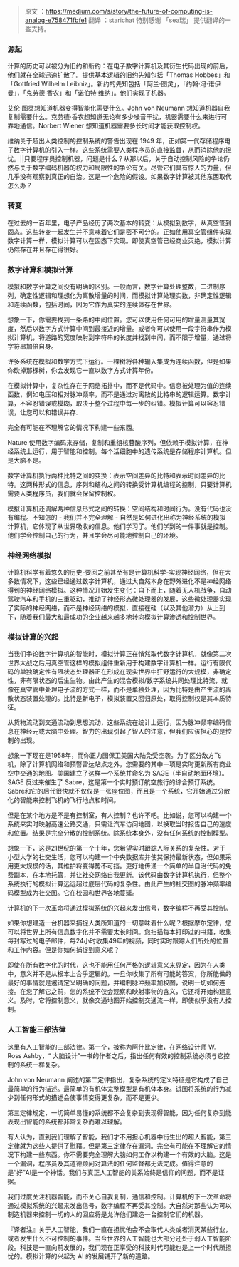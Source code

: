 
> 原文 ：https://medium.com/s/story/the-future-of-computing-is-analog-e758471fbfe1
> 翻译 ：starichat
 特别感谢 「sea瑞」 提供翻译的一些支持。
 
### 源起
计算的历史可以被分为旧约和新约：在电子数字计算机及其衍生代码出现的前后，他们就在全球迅速扩散了。提供基本逻辑的旧约先知包括「Thomas Hobbes」和「Gottfried Wilhelm Leibniz」。新约的先知包括「阿兰·图灵」，「约翰·冯·诺伊曼」，「克劳德·香农」和「诺伯特·维纳」。他们实现了机器。

艾伦·图灵想知道机器变得智能化需要什么。John von Neumann 想知道机器自我复制需要什么。克劳德·香农想知道无论有多少噪音干扰，机器需要什么来进行可靠地通信。Norbert Wiener 想知道机器需要多长时间才能获取控制权。

维纳关于超出人类控制的控制系统的警告出现在 1949 年，正如第一代存储程序电子数字计算机的引入一样。这些系统需要人类程序员的直接监督，从而消除他的担忧。||只要程序员控制机器，问题是什么？从那以后，关于自动控制风险的争论仍然与关于数字编码机器的权力和局限性的争论有关。尽管它们具有惊人的力量，但几乎没有观察到真正的自治。这是一个危险的假设。如果数字计算被其他东西取代怎么办？
### 转变
在过去的一百年里，电子产品经历了两次基本的转变：从模拟到数字，从真空管到固态。这些转变一起发生并不意味着它们是密不可分的。正如使用真空管组件实现数字计算一样，模拟计算可以在固态下实现。即使真空管已经商业灭绝，模拟计算仍然存在并且存在得很好。
### 数字计算和模拟计算
模拟和数字计算之间没有明确的区别。一般而言，数字计算处理整数，二进制序列，确定性逻辑和理想化为离散增量的时间，而模拟计算处理实数，非确定性逻辑和连续函数，包括时间，因为它作为真实的连续体存在世界。

想象一下，你需要找到一条路的中间位置。您可以使用任何可用的增量测量其宽度，然后以数字方式计算中间到最接近的增量。或者你可以使用一段字符串作为模拟计算机，将道路的宽度映射到字符串的长度并找到中间，而不限于增量，通过将字符串加倍自身。

许多系统在模拟和数字方式下运行。一棵树将各种输入集成为连续函数，但是如果你砍掉那棵树，你会发现它一直以数字方式计算年份。

在模拟计算中，复杂性存在于网络拓扑中，而不是代码中。信息被处理为值的连续函数，例如电压和相对脉冲频率，而不是通过对离散的比特串的逻辑运算。数字计算，不容忍错误或模糊，取决于整个过程中每一步的纠错。模拟计算可以容忍错误，让您可以和错误并存.

完全有可能在不理解它的情况下构建一些东西。

Nature 使用数字编码来存储，复制和重组核苷酸序列，但依赖于模拟计算，在神经系统上运行，用于智能和控制。每个活细胞中的遗传系统是存储程序计算机。但是大脑不是。

数字计算机执行两种比特之间的变换：表示空间差异的比特和表示时间差异的比特。这两种形式的信息，序列和结构之间的转换受计算机编程的控制，只要计算机需要人类程序员，我们就会保留控制权。

模拟计算机还调解两种信息形式之间的转换：空间结构和时间行为。没有代码也没有编程。不知怎的 - 我们并不完全理解 - 自然是如何进化出称为神经系统的模拟计算机，它体现了从世界吸收的信息。他们学习了。他们学到的一件事就是控制。他们学会控制自己的行为，并且学会尽可能地控制自己的环境。
### 神经网络模拟
计算机科学有着悠久的历史-要回之前甚至有是计算机科学-实现神经网络，但在大多数情况下，这些已经通过数字计算机，通过大自然本身在野外进化不是神经网络得到的神经网络模拟。这种情况开始发生变化：自下而上，随着无人机战争，自动驾驶汽车和手机的三重驱动，推动了神经形态微处理器的发展，这些微处理器实现了实际的神经网络，而不是神经网络的模拟，直接在硅（以及其他潜力）从上到下，随着我们最大和最成功的企业越来越多地转向模拟计算渗透和控制世界。
### 模拟计算的兴起
当我们争论数字计算机的智能时，模拟计算正在悄然取代数字计算机，就像第二次世界大战之后用真空管这样的模拟组件重新用于构建数字计算机一样。运行有限代码的单独确定性有限状态处理器正在形成在现实世界中狂野运行的大规模，非确定性，非有限状态的后生生物。由此产生的混合模拟/数字系统共同处理比特流，就像在真空管中处理电子流的方式一样，而不是单独处理，因为比特是由产生流的离散状态装置处理的。比特是新电子，模拟装置又回归原处，取得控制权是其本质特征。

从货物流动到交通流动到思想流动，这些系统在统计上运行，因为脉冲频率编码信息在神经元或大脑中处理。智力的出现引起了智人的注意，但我们应该担心的是控制的出现。

想象一下现在是1958年，而你正力图保卫美国大陆免受空袭。为了区分敌方飞机，除了计算机网络和预警雷达站点之外，您需要的其中一项是实时更新所有商业空中交通的地图。美国建立了这样一个系统并命名为 SAGE（半自动地面环境）。SAGE 反过来催生了 Sabre，这是第一个实时预订航空旅行的综合预订系统。Sabre和它的后代很快就不仅仅是一张座位图，而且是一个系统，它开始通过分散化的智能来控制飞机的飞行地点和时间。

但是在某个地方是不是有控制室，有人控制？也许不吧。比如说，您可以构建一个系统来实时映射高速公路交通，只需让汽车访问地图，以换取当时报告自己的速度和位置。结果是完全分散的控制系统。除系统本身外，没有任何系统的控制模型。

想象一下，这是21世纪的第一个十年，您希望实时跟踪人际关系的复杂性。对于小型大学的社交生活，您可以构建一个中央数据库并使其保持最新状态，但如果采用更大规模的话，其维护将变得势不可挡。更好地传递一个简单的半自治代码的免费副本，在本地托管，并让社交网络自我更新。该代码由数字计算机执行，但整个系统执行的模拟计算远远超过底层代码的复杂性。由此产生的社交图的脉冲频率编码模型成为社交图。它在校园和世界各地蔓延。

计算机的下一次革命将通过模拟系统的兴起来发出信号，数字编程不再受其控制。

如果你想建造一台机器来捕捉人类所知道的一切意味着什么呢？根据摩尔定律，您可以将世界上所有信息数字化并不需要太长时间。您扫描每本打印过的书籍，收集每封写过的电子邮件，每24小时收集49年的视频，同时实时跟踪人们所处的位置和工作内容。但是你如何捕捉到意义呢？

即使在所有数字化的时代，这也不能用任何严格的逻辑意义来界定，因为在人类中，意义并不是从根本上合乎逻辑的。一旦你收集了所有可能的答案，你所能做的最好的事情就是邀请定义明确的问题，并编制脉冲频率加权图，说明一切如何连接。在您了解它之前，您的系统不仅会观察和映射事物的含义，它还将开始构建意义。及时，它将控制意义，就像交通地图开始控制交通流一样，即使似乎没有人控制。
### 人工智能三部法律
这里有人工智能的三部法律。第一个，被称为阿什比定律，在网络设计师 W. Ross Ashby，“ 大脑设计”一书的作者之后，指出任何有效的控制系统必须与它控制的系统一样复杂。

John von Neumann 阐述的第二定律指出，复杂系统的定义特征是它构成了自己最简单的行为描述。最简单的有机体完整模型是有机体本身。试图将系统的行为减少到任何形式的描述会使事情变得更复杂，而不是更少。

第三定律规定，一切简单易懂的系统都不会复杂到表现得智能，因为任何复杂到能表现出智能的系统都非常复杂而难以理解。

有人认为，直到我们理解了智能，我们才不用担心机器中衍生出的超人智能，第三定律就为这些人提供了慰藉。但是第三定律存在漏洞。完全有可能在不理解它的情况下构建一些东西。你不需要完全理解大脑如何工作以构建一个有效的大脑。这是一个漏洞，程序员及其道德顾问对算法的任何监督都无法完成。值得注意的是“好”AI是一个神话。我们与真正人工智能的关系始终是信仰的问题，而不是证据。

我们过度关注机器智能，而不关心自我复制，通信和控制。计算机的下一次革命将通过模拟系统的兴起来发出信号，数字编程不再受其控制。大自然对那些认为可以制造机器来控制一切的人的回应将是允许他们建造一台控制它们的机器。
> 
『译者注』关于人工智能，我们一直在担忧他会不会取代人类或者消灭某些行业，或者发生什么不可控制的事件。当今世界的人工智能也大部分还处于弱人工智能阶段。科技是一直向前发展的，我们现在正享受的科技时代可能也是上一个时代所担忧的。模拟计算的兴起为 AI 的发展铺开了新的道路。


 